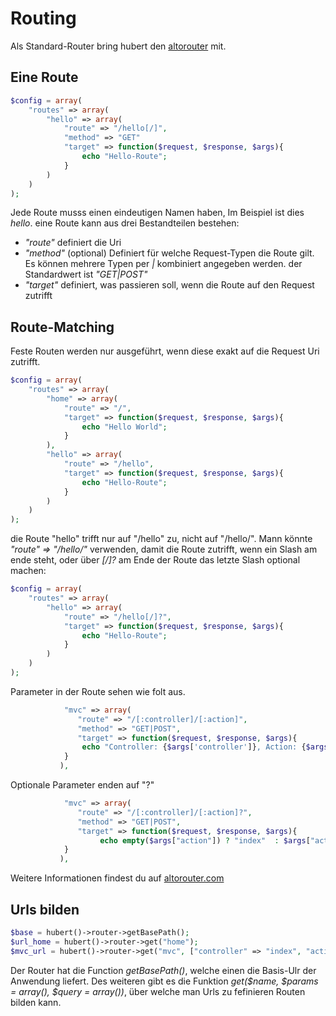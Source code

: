 # Routing

Als Standard-Router bring hubert den [altorouter](https://github.com/dannyvankooten/AltoRouter) mit.

## Eine Route


```php
$config = array(
    "routes" => array(
        "hello" => array(
            "route" => "/hello[/]", 
            "method" => "GET"
            "target" => function($request, $response, $args){
                echo "Hello-Route";
            }
        )
    )
);
```

Jede Route musss einen eindeutigen Namen haben, Im Beispiel ist dies _hello_.
eine Route kann aus drei Bestandteilen bestehen:
- _"route"_ definiert die Uri
- _"method"_ (optional) Definiert für welche Request-Typen die Route gilt. Es können mehrere Typen per _|_ kombiniert angegeben werden. der Standardwert ist _"GET|POST"_
- _"target"_ definiert, was passieren soll, wenn die Route auf den Request zutrifft


## Route-Matching

Feste Routen werden nur ausgeführt, wenn diese exakt auf die Request Uri zutrifft.
```php
$config = array(
    "routes" => array(
        "home" => array(
            "route" => "/", 
            "target" => function($request, $response, $args){
                echo "Hello World";
            }
        ),
        "hello" => array(
            "route" => "/hello", 
            "target" => function($request, $response, $args){
                echo "Hello-Route";
            }
        )
    )
);
```

die Route "hello" trifft nur auf "/hello" zu, nicht auf "/hello/".
Mann könnte _"route" => "/hello/"_ verwenden, damit die Route zutrifft, wenn ein Slash am ende steht,
oder über _[/]?_ am Ende der Route das letzte Slash optional machen: 

```php
$config = array(
    "routes" => array(
        "hello" => array(
            "route" => "/hello[/]?", 
            "target" => function($request, $response, $args){
                echo "Hello-Route";
            }
        )
    )
);
```

Parameter in der Route sehen wie folt aus.
```php
            "mvc" => array(
               "route" => "/[:controller]/[:action]", 
               "method" => "GET|POST", 
               "target" => function($request, $response, $args){
                echo "Controller: {$args['controller']}, Action: {$args['action']}";
            }
           ),
```

Optionale Parameter enden auf "?"
```php
            "mvc" => array(
               "route" => "/[:controller]/[:action]?", 
               "method" => "GET|POST", 
               "target" => function($request, $response, $args){
                    echo empty($args["action"]) ? "index"  : $args["action"];
            }
           ),
```

Weitere Informationen findest du auf [altorouter.com](http://altorouter.com/)

## Urls bilden
```php
$base = hubert()->router->getBasePath();
$url_home = hubert()->router->get("home");
$mvc_url = hubert()->router->get("mvc", ["controller" => "index", "action" => "index"])
```

Der Router hat die Function _getBasePath()_, welche einen die Basis-Ulr der Anwendung liefert.
Des weiteren gibt es die Funktion _get($name, $params = array(), $query = array())_, über welche man Urls zu fefinieren Routen bilden kann.
